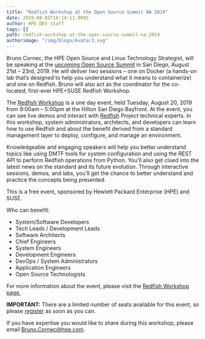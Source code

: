 ```yaml
---
title: "Redfish Workshop at the Open Source Summit NA 2019"
date: 2019-08-05T16:14:11.909Z
author: HPE DEV staff 
tags: []
path: redfish-workshop-at-the-open-source-summit-na-2019
authorimage: "/img/blogs/Avatar3.svg"
---
```

Bruno Cornec, the HPE Open Source and Linux Technology Strategist, will be speaking at the [upcoming Open Source Summit](https://events.linuxfoundation.org/events/open-source-summit-north-america-2019/)  in San Diego, August 21st – 23rd, 2019. He will deliver two sessions – one on Docker (a hands-on lab that’s designed to help you understand what it means to containerize) and one on Redfish. Bruno will also act as the coordinator for the co-located, first-ever HPE+SUSE Redfish Workshop. 

The [Redfish Workshop](http://trac.project-builder.org/wiki/RedfishWSNA2019) is a one day event, held Tuesday, August 20, 2019 from 9:00am – 5:00pm at the Hilton San Diego Bayfront. At the event, you can see live demos and interact with [Redfish](https://en.wikipedia.org/wiki/Redfish_(specification)) Project technical experts. In this workshop, system administrators, architects, and developers can learn how to use Redfish and about the benefit derived from a standard management layer to deploy, configure, and manage an environment.

Knowledgeable and engaging speakers will help you better understand topics like using DMTF tools for system configuration and using the REST API to perform Redfish operations from Python. You’ll also get clued into the latest news on the standard and its future evolution. Through interactive sessions, demos, and labs, you’ll get the chance to better understand and practice the concepts being presented.

This is a free event, sponsored by Hewlett Packard Enterprise (HPE) and SUSE.

Who can benefit:
* System/Software Developers
* Tech Leads / Development Leads
* Software Architects
* Chief Engineers
* System Engineers
* Development Engineers
* DevOps / System Administrators
* Application Engineers
* Open Source Technologists

For more information about the event, please visit the [Redfish Workshop page.](http://trac.project-builder.org/wiki/RedfishWSNA2019)

__IMPORTANT:__ There are a limited number of seats available for this event, so please [register](https://framaforms.org/redfish-workshop-oss-na-2019-registration-form-1564098902) as soon as you can.

If you have expertise you would like to share during this workshop, please email <Bruno.Cornec@hpe.com>.
